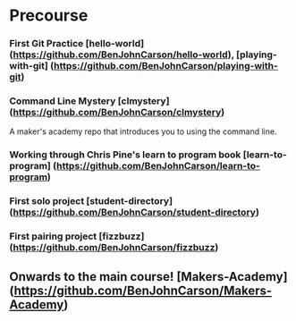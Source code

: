 # Precourse

### First Git Practice [hello-world] (https://github.com/BenJohnCarson/hello-world), [playing-with-git] (https://github.com/BenJohnCarson/playing-with-git)

### Command Line Mystery [clmystery] (https://github.com/BenJohnCarson/clmystery)
A maker's academy repo that introduces you to using the command line.

### Working through Chris Pine's learn to program book [learn-to-program] (https://github.com/BenJohnCarson/learn-to-program)

### First solo project [student-directory] (https://github.com/BenJohnCarson/student-directory)

### First pairing project [fizzbuzz] (https://github.com/BenJohnCarson/fizzbuzz)

## Onwards to the main course! [Makers-Academy] (https://github.com/BenJohnCarson/Makers-Academy)
